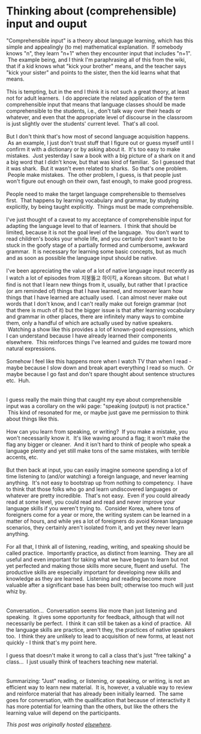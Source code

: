 # Thinking about (comprehensible) input and ouput

<p>"Comprehensible input" is a theory about language learning, which has this simple and appealingly (to me) mathematical explanation.  If somebody knows "n", they learn "n+1" when they encounter input that includes "n+1".  The example being, and I think I'm paraphrasing all of this from the wiki, that if a kid knows what "kick your brother" means, and the teacher says "kick your sister" and points to the sister, then the kid learns what that means.<br><br>This is tempting, but in the end I think it is not such a great theory, at least not for adult learners.  I do appreciate the related application of the term comprehensible input that means that language classes should be made comprehensible to the students, i.e., don't talk way over their heads or whatever, and even that the appropriate level of discourse in the classroom is just slightly over the students' current level.  That's all cool.<br><br>But I don't think that's how most of second language acquisition happens.  As an example, I just don't trust stuff that I figure out or guess myself until I confirm it with a dictionary or by asking about it.  It's too easy to make mistakes.  Just yesterday I saw a book with a big picture of a shark on it and a big word that I didn't know, but that was kind of familiar.  So I guessed that it was shark.  But it wasn't even related to sharks.  So that's one problem.  People make mistakes.  The other problem, I guess, is that people just won't figure out enough on their own, fast enough, to make good progress.<br><br>People need to make the target language comprehensible to themselves first.  That happens by learning vocabulary and grammar, by studying explicitly, by being taught explicitly.  Things must be made comprehensible.<br><br>I've just thought of a caveat to my acceptance of comprehensible input for adapting the language level to that of learners.  I think that should be limited, because it is not the goal level of the language.  You don't want to read children's books your whole life, and you certainly don't want to be stuck in the goofy stage of a partially formed and cumbersome, awkward grammar.  It is necessary for learning some basic concepts, but as much and as soon as possible the language input should be native.<br><br>I've been appreciating the value of a lot of native language input recently as I watch a lot of episodes from 지붕뚫고 하이킥, a Korean sitcom.  But what I find is not that I learn new things from it, usually, but rather that I practice (or am reminded of) things that I have learned, and moreover learn how things that I have learned are actually used.  I can almost never make out words that I don't know, and I can't really make out foreign grammar (not that there is much of it) but the bigger issue is that after learning vocabulary and grammar in other places, there are infinitely many ways to combine them, only a handful of which are actually used by native speakers.  Watching a show like this provides a lot of known-good expressions, which I can understand because I have already learned their components elsewhere.  This reinforces things I've learned and guides me toward more natural expressions.<br><br>Somehow I feel like this happens more when I watch TV than when I read - maybe because I slow down and break apart everything I read so much.  Or maybe because I go fast and don't spare thought about sentence structures etc.  Huh.<br><br><br>I guess really the main thing that caught my eye about comprehensible input was a corollary on the wiki page: "speaking (output) is not practice."  This kind of resonated for me, or maybe just gave me permission to think about things like this.<br><br>How can you learn from speaking, or writing?  If you make a mistake, you won't necessarily know it.  It's like waving around a flag; it won't make the flag any bigger or cleaner.  And it isn't hard to think of people who speak a language plenty and yet still make tons of the same mistakes, with terrible accents, etc.<br><br>But then back at input, you can easily imagine someone spending a lot of time listening to (and/or watching) a foreign language, and never learning anything.  It's not easy to bootstrap up from nothing to competency.  I have to think that those folks who go and learn undiscovered languages or whatever are pretty incredible.  That's not easy.  Even if you could already read at some level, you could read and read and never improve your language skills if you weren't trying to.  Consider Korea, where tons of foreigners come for a year or more, the writing system can be learned in a matter of hours, and while yes a lot of foreigners do avoid Korean language scenarios, they certainly aren't isolated from it, and yet they never learn anything.<br><br>For all that, I think all of listening, reading, writing, and speaking should be called practice.  Importantly practice, as distinct from learning.  They are all useful and even important for taking what we have begun to learn but not yet perfected and making those skills more secure, fluent and useful.  The productive skills are especially important for developing new skills and knowledge as they are learned.  Listening and reading become more valuable after a significant base has been built; otherwise too much will just whiz by.<br><br><br>Conversation...  Conversation seems like more than just listening and speaking.  It gives some opportunity for feedback, although that will not necessarily be perfect.  I think it can still be taken as a kind of practice.  All the language skills are practice, aren't they, the practices of native speakers too.  I think they are unlikely to lead to acquisition of new forms, at least not quickly - I think that's my point here.<br><br>I guess that doesn't make it wrong to call a class that's just "free talking" a class...  I just usually think of teachers teaching new material.<br><br><br>Summarizing: "Just" reading, or listening, or speaking, or writing, is not an efficient way to learn new material.  It is, however, a valuable way to review and reinforce material that has already been initially learned.  The same goes for conversation, with the qualification that because of interactivity it has more potential for learning than the others, but like the others the learning value will depend on the participants.</p>


*This post was originally hosted [elsewhere](http://planspace.blogspot.com/2011/02/thinking-about-comprehensible-input-and.html).*

